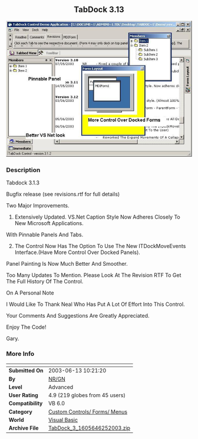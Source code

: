 ﻿<div align="center">

## TabDock 3\.13

<img src="PIC200369949208393.jpg">
</div>

### Description

Tabdock 3.1.3

Bugfix release (see revisions.rtf for full details)

Two Major Improvements.

1) Extensively Updated. VS.Net Caption Style Now Adheres Closely To New Microsoft Applications.

With Pinnable Panels And Tabs.

2) The Control Now Has The Option To Use The New ITDockMoveEvents Interface.(Have More Control Over Docked Panels).

Panel Painting Is Now Much Better And Smoother.

Too Many Updates To Mention. Please Look At The Revision RTF To Get The Full History Of The Control.

On A Personal Note

I Would Like To Thank Neal Who Has Put A Lot Of Effort Into This Control.

Your Comments And Suggestions Are Greatly Appreciated.

Enjoy The Code!

Gary.
 
### More Info
 


<span>             |<span>
---                |---
**Submitted On**   |2003-06-13 10:21:20
**By**             |[NR/GN](https://github.com/Planet-Source-Code/PSCIndex/blob/master/ByAuthor/nr-gn.md)
**Level**          |Advanced
**User Rating**    |4.9 (219 globes from 45 users)
**Compatibility**  |VB 6\.0
**Category**       |[Custom Controls/ Forms/  Menus](https://github.com/Planet-Source-Code/PSCIndex/blob/master/ByCategory/custom-controls-forms-menus__1-4.md)
**World**          |[Visual Basic](https://github.com/Planet-Source-Code/PSCIndex/blob/master/ByWorld/visual-basic.md)
**Archive File**   |[TabDock\_3\_1605646252003\.zip](https://github.com/Planet-Source-Code/nr-gn-tabdock-3-13__1-46061/archive/master.zip)








